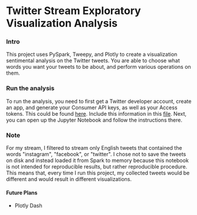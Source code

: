 # Twitter Stream Exploratory Visualization Analysis

### Intro

This project uses PySpark, Tweepy, and Plotly to create a visualization sentimental analysis on the Twitter tweets. You are able to choose what words you want your tweets to be about, and perform various operations on them.

### Run the analysis

To run the analysis, you need to first get a Twitter developer account, create an app, and generate your Consumer API keys, as well as your Access tokens. This could be found [here](https://developer.twitter.com/en/docs/basics/authentication/guides/access-tokens.html). Include this information in this [file](/your_twitter_credentials.json). Next, you can open up the Jupyter Notebook and follow the instructions there.

### Note

For my stream, I filtered to stream only English tweets that contained the words "instagram", "facebook", or "twitter". I chose not to save the tweets on disk and instead loaded it from Spark to memory because this notebook is not intended for reproducible results, but rather reproducible procedure. This means that, every time I run this project, my collected tweets would be different and would result in different visualizations.

#### Future Plans
- Plotly Dash
